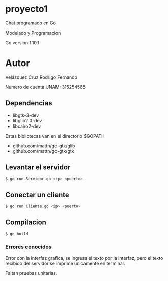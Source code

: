 # proyecto1

Chat programado en Go

Modelado y Programacion

Go version 1.10.1

# Autor

Velázquez Cruz Rodrigo Fernando

Numero de cuenta UNAM: 315254565

## Dependencias

* libgtk-3-dev
* libglib2.0-dev
* libcairo2-dev

Estas bibliotecas van en el directorio $GOPATH

* github.com/mattn/go-gtk/glib
* github.com/mattn/go-gtk/gtk


## Levantar el servidor

```bash
$ go run Servidor.go <ip> <puerto>
```

## Conectar un cliente

```bash
$ go run Cliente.go <ip> <puerto>
```

## Compilacion

```bash
$ go build
```

### Errores conocidos

Error con la interfaz grafica, se ingresa el texto por la interfaz, pero el texto recibido del servidor se imprime unicamente en terminal.

Faltan pruebas unitarias.
